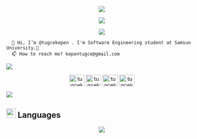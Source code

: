<p align="center">
    <img src="https://media1.giphy.com/media/QuDgW7dXQfCZiWVXD4/giphy.gif?cid=ecf05e47rdlhk3pnvb37xeaqszmdyt7jtv1f4y6amyyals8j&rid=giphy.gif&ct=s" />
</p>

<p align="center">
  <img src="https://readme-typing-svg.herokuapp.com/?lines=Hello+Visitor;I'm+Tugce+Kepen&font=Fira%20Code&center=true&width=440&height=45&color=FFFFFF&vCenter=true&size=30">
</p>

<p align="center">
  <img src="https://komarev.com/ghpvc/?username=tugcekepen&color=ff69b4&style=for-the-badge">
</p>

```
  👋 Hi, I’m @tugcekepen . I'm Software Engineering student at Samsun University.💞️
  📫 How to reach me? kepentugce@gmail.com
```

<img src="https://user-images.githubusercontent.com/73097560/115834477-dbab4500-a447-11eb-908a-139a6edaec5c.gif"><br>

<p align="center">
  <a href="https://twitter.com/tugcekepen" target="blank"><img align="center" src="https://raw.githubusercontent.com/rahuldkjain/github-profile-readme-generator/master/src/images/icons/Social/twitter.svg" alt="tugcekepen" height="30" width="40" /></a>
  <a href="https://linkedin.com/in/tugcekepen" target="blank"><img align="center" src="https://raw.githubusercontent.com/rahuldkjain/github-profile-readme-generator/master/src/images/icons/Social/linked-in-alt.svg" alt="tugcekepen" height="30" width="40" /></a>
  <a href="https://instagram.com/tugcekepen" target="blank"><img align="center" src="https://raw.githubusercontent.com/rahuldkjain/github-profile-readme-generator/master/src/images/icons/Social/instagram.svg" alt="tugcekepen" height="30" width="40" /></a>
  <a href="https://www.hackerrank.com/tugcekepen" target="blank"><img align="center" src="https://raw.githubusercontent.com/rahuldkjain/github-profile-readme-generator/master/src/images/icons/Social/hackerrank.svg" alt="tugcekepen" height="30" width="40" /></a>
</p>

<img src="https://user-images.githubusercontent.com/73097560/115834477-dbab4500-a447-11eb-908a-139a6edaec5c.gif"><br>

## <img src="https://media2.giphy.com/media/QssGEmpkyEOhBCb7e1/giphy.gif?cid=ecf05e47a0n3gi1bfqntqmob8g9aid1oyj2wr3ds3mg700bl&rid=giphy.gif" width ="25"><b> Languages</b>
<p align="center">
  <a href="https://skillicons.dev">
    <img src="https://skillicons.dev/icons?i=py,java,cs,dotnet,dart,flutter,html,css" />
  </a>
</p>
